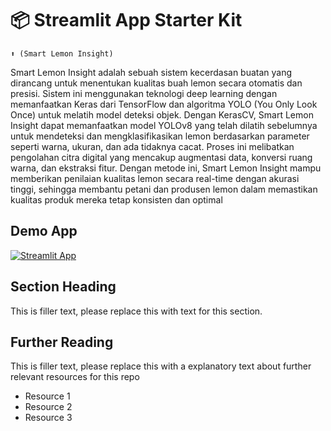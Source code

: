 # 📦 Streamlit App Starter Kit 
```
⬆️ (Smart Lemon Insight)
```

Smart Lemon Insight adalah sebuah sistem kecerdasan buatan yang dirancang untuk menentukan kualitas buah lemon secara otomatis dan presisi. Sistem ini menggunakan teknologi deep learning dengan memanfaatkan Keras dari TensorFlow dan algoritma YOLO (You Only Look Once) untuk melatih model deteksi objek. Dengan KerasCV, Smart Lemon Insight dapat memanfaatkan model YOLOv8 yang telah dilatih sebelumnya untuk mendeteksi dan mengklasifikasikan lemon berdasarkan parameter seperti warna, ukuran, dan ada tidaknya cacat. Proses ini melibatkan pengolahan citra digital yang mencakup augmentasi data, konversi ruang warna, dan ekstraksi fitur. Dengan metode ini, Smart Lemon Insight mampu memberikan penilaian kualitas lemon secara real-time dengan akurasi tinggi, sehingga membantu petani dan produsen lemon dalam memastikan kualitas produk mereka tetap konsisten dan optimal

## Demo App

[![Streamlit App](https://static.streamlit.io/badges/streamlit_badge_black_white.svg)](https://ml-model-builder-template.streamlit.app/)

## Section Heading

This is filler text, please replace this with text for this section.

## Further Reading

This is filler text, please replace this with a explanatory text about further relevant resources for this repo
- Resource 1
- Resource 2
- Resource 3
